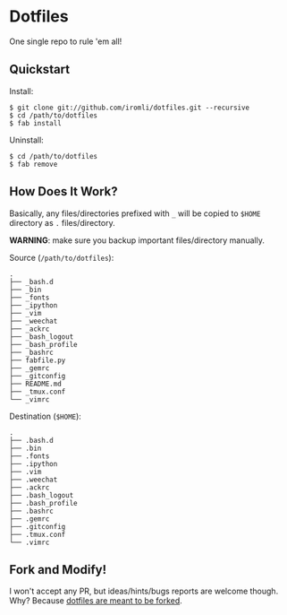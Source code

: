 # Dotfiles

One single repo to rule 'em all!

## Quickstart

Install:

    $ git clone git://github.com/iromli/dotfiles.git --recursive
    $ cd /path/to/dotfiles
    $ fab install

Uninstall:

    $ cd /path/to/dotfiles
    $ fab remove

## How Does It Work?

Basically, any files/directories prefixed with `_` will be copied to
`$HOME` directory as `.` files/directory.

**WARNING**: make sure you backup important files/directory manually.

Source (`/path/to/dotfiles`):

    .
    ├── _bash.d
    ├── _bin
    ├── _fonts
    ├── _ipython
    ├── _vim
    ├── _weechat
    ├── _ackrc
    ├── _bash_logout
    ├── _bash_profile
    ├── _bashrc
    ├── fabfile.py
    ├── _gemrc
    ├── _gitconfig
    ├── README.md
    ├── _tmux.conf
    └── _vimrc

Destination (`$HOME`):

    .
    ├── .bash.d
    ├── .bin
    ├── .fonts
    ├── .ipython
    ├── .vim
    ├── .weechat
    ├── .ackrc
    ├── .bash_logout
    ├── .bash_profile
    ├── .bashrc
    ├── .gemrc
    ├── .gitconfig
    ├── .tmux.conf
    └── .vimrc

## Fork and Modify!

I won't accept any PR, but ideas/hints/bugs reports are welcome though.
Why? Because [dotfiles are meant to be forked][holman-blog].

[holman-blog]: http://zachholman.com/2010/08/dotfiles-are-meant-to-be-forked
